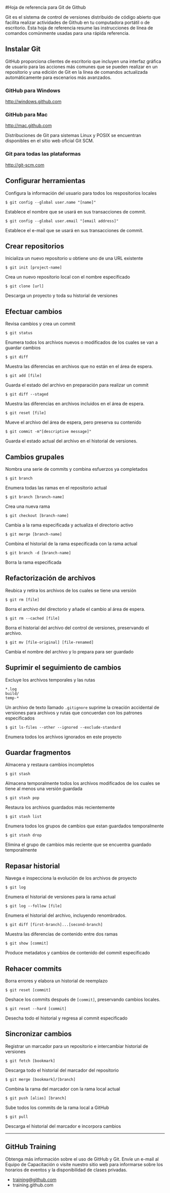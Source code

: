 #Hoja de referencia para Git de Github

Git es el sistema de control de versiones distribuido de código abierto que facilita realizar actividades de Github en tu computadora portátil o de escritorio. Esta hoja de referencia resume las instrucciones de línea de comandos comúnmente usadas para una rápida referencia.

## Instalar Git

GitHub proporciona clientes de escritorio que incluyen una interfaz gráfica de usuario para las acciones más comunes que se pueden realizar en un repositorio y una edición de Git en la línea de comandos actualizada automáticamente para escenarios más avanzados.

### GitHub para Windows
http://windows.github.com

### GitHub para Mac
http://mac.github.com

Distribuciones de Git para sistemas Linux y POSIX se encuentran disponibles en el sitio web oficial Git SCM.

### Git para todas las plataformas
http://git-scm.com

## Configurar herramientas
Configura la información del usuario para todos los respositorios locales

```$ git config --global user.name "[name]"```

Establece el nombre que se usará en sus transacciones de commit.


```$ git config --global user.email "[email address]"```

Establece el e-mail que se usará en sus transacciones de commit.


## Crear repositorios
Inicializa un nuevo repositorio u obtiene uno de una URL existente


```$ git init [project-name]```

Crea un nuevo repositorio local con el nombre especificado


```$ git clone [url]```

Descarga un proyecto y toda su historial de versiones

## Efectuar cambios
Revisa cambios y crea un commit


```$ git status```

Enumera todos los archivos nuevos o modificados de los cuales se van a guardar cambios


```$ git diff```

Muestra las diferencias en archivos que no están en el área de espera.


```$ git add [file]```

Guarda el estado del archivo en preparación para realizar un commit


```$ git diff --staged```

Muestra las diferencias en archivos incluidos en el área de espera.


```$ git reset [file]```

Mueve el archivo del área de espera, pero preserva su contenido


```$ git commit -m"[descriptive message]"```

Guarda el estado actual del archivo en el historial de versiones.

## Cambios grupales
Nombra una serie de commits y combina esfuerzos ya completados


```$ git branch```

Enumera todas las ramas en el repositorio actual


```$ git branch [branch-name]```

Crea una nueva rama


```$ git checkout [branch-name]```

Cambia a la rama especificada y actualiza el directorio activo


```$ git merge [branch-name]```

Combina el historial de la rama especificada con la rama actual


```$ git branch -d [branch-name]```

Borra la rama especificada

## Refactorización de archivos
Reubica y retira los archivos de los cuales se tiene una versión


```$ git rm [file]```

Borra el archivo del directorio y añade el cambio al área de espera.


```$ git rm --cached [file]```

Borra el historial del archivo del control de versiones, preservando el archivo.


```$ git mv [file-original] [file-renamed]```

Cambia el nombre del archivo y lo prepara para ser guardado

## Suprimir el seguimiento de cambios
Excluye los archivos temporales y las rutas

```
*.log
build/
temp-*
```

Un archivo de texto llamado `.gitignore` suprime la creación accidental de versiones para archivos y rutas que concuerdan con los patrones especificados


```$ git ls-files --other --ignored --exclude-standard```

Enumera todos los archivos ignorados en este proyecto

## Guardar fragmentos
Almacena y restaura cambios incompletos


```$ git stash```

Almacena temporalmente todos los archivos modificados de los cuales se tiene al menos una versión guardada


```$ git stash pop```

Restaura los archivos guardados más recientemente


```$ git stash list```

Enumera todos los grupos de cambios que estan guardados temporalmente


```$ git stash drop```

Elimina el grupo de cambios más reciente que se encuentra guardado temporalmente

## Repasar historial
Navega e inspecciona la evolución de los archivos de proyecto


```$ git log```

Enumera el historial de versiones para la rama actual


```$ git log --follow [file]```

Enumera el historial del archivo, incluyendo renombrados.


```$ git diff [first-branch]...[second-branch]```

Muestra las diferencias de contenido entre dos ramas


```$ git show [commit]```

Produce metadatos y cambios de contenido del commit especificado

## Rehacer commits
Borra errores y elabora un historial de reemplazo


```$ git reset [commit]```

Deshace los commits después de `[commit]`, preservando cambios locales.

```$ git reset --hard [commit]```

Desecha todo el historial y regresa al commit especificado

## Sincronizar cambios
Registrar un marcador para un repositorio e intercambiar historial de versiones


```$ git fetch [bookmark]```

Descarga todo el historial del marcador del repositorio

```$ git merge [bookmark]/[branch]```

Combina la rama del marcador con la rama local actual


```$ git push [alias] [branch]```

Sube todos los commits de la rama local a GitHub


```$ git pull```

Descarga el historial del marcador e incorpora cambios

---

## GitHub Training
Obtenga más información sobre el uso de GitHub y Git. Envíe un e-mail al Equipo de Capacitación o visite nuestro sitio web para informarse sobre los horarios de eventos y la disponibilidad de clases privadas.

* training@github.com
* training.github.com
